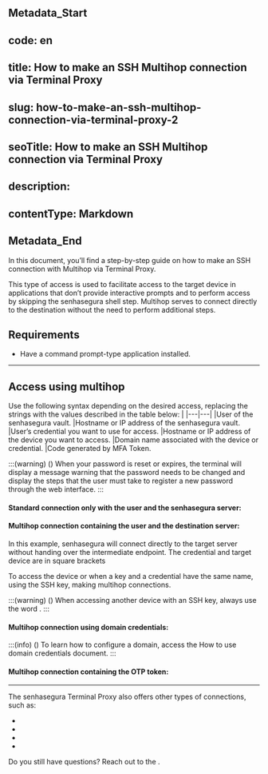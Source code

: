 ## Metadata_Start 
## code: en
## title: How to make an SSH Multihop connection via Terminal Proxy 
## slug: how-to-make-an-ssh-multihop-connection-via-terminal-proxy-2 
## seoTitle: How to make an SSH Multihop connection via Terminal Proxy 
## description:  
## contentType: Markdown 
## Metadata_End
In this document, you’ll find a step-by-step guide on how to make an SSH connection with Multihop via Terminal Proxy.

This type of access is used to facilitate access to the target device in applications that don’t provide interactive prompts and to perform access by skipping the senhasegura shell step. Multihop serves to connect directly to the destination without the need to perform additional steps.

## Requirements

* Have a command prompt-type application installed.

---
## Access using multihop
Use the following syntax depending on the desired access, replacing the strings with the values ​​described in the table below:
|
|---|---|
|User of the senhasegura vault.
|Hostname or IP address of the senhasegura vault.
|User’s credential you want to use for access.
|Hostname or IP address of the device you want to access.
|Domain name associated with the device or credential.
|Code generated by MFA Token.

:::(warning) ()
When your password is reset or expires, the terminal will display a message warning that the password needs to be changed and display the steps that the user must take to register a new password through the web interface.
:::

#### Standard connection only with the user and the senhasegura server:


#### Multihop connection containing the user and the destination server:
In this example, senhasegura will connect directly to the target server without handing over the intermediate endpoint. The credential and target device are in square brackets


To access the device or when a key and a credential have the same name, using the SSH key, making multihop connections.



:::(warning) ()
When accessing another device with an SSH key, always use the word .
:::

#### Multihop connection using domain credentials:


:::(info) ()
To learn how to configure a domain, access the How to use domain credentials document.
:::

#### Multihop connection containing the OTP token:



---
The senhasegura Terminal Proxy also offers other types of connections, such as:

* 
* 
* 
* 


Do you still have questions? Reach out to the .